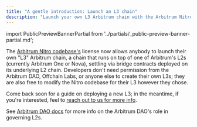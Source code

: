 ```yaml
---
title: "A gentle introduction: Launch an L3 chain"
description: "Launch your own L3 Arbitrum chain with the Arbitrum Nitro codebase's new license. Settle to Arbitrum's L2 chains via bridge contracts on the underlying L2 chain (One or Nova). No need for permission from the Arbitrum DAO or Offchain Labs to create your L3. Modify the Nitro codebase freely for your L3. Stay tuned for more information."
---
```


import PublicPreviewBannerPartial from '../partials/_public-preview-banner-partial.md'; 

<PublicPreviewBannerPartial />

The [Arbitrum Nitro codebase's](https://github.com/OffchainLabs/nitro) license now allows anybody to launch their own "L3" Arbitrum chain, a chain that runs on top of one of Arbitrum's L2s (currently Arbitrum One or Nova), settling via bridge contracts deployed on its underlying L2 chain. Developers don't need permission from the Arbitrum DAO, Offchain Labs, or anyone else to create their own L3s; they are also free to modify the Nitro codebase for their L3 however they chose.

Come back soon for a guide on deploying a new L3; in the meantime, if you're interested, feel to [reach out to us for more info](http://bit.ly/3yy6EUK).

See [Arbitrum DAO docs](https://docs.arbitrum.foundation/new-arb-chains) for more info on the Arbitrum DAO's role in governing L2s.